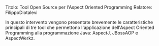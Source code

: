 Titolo: Tool Open Source per l'Aspect Oriented Programming
Relatore: FilippoDiotalevi

In questo intervento vengono presentate brevemente le caratteristiche principali di tre tool che permettono l'applicazione dell'Aspect Oriented Programming alla programmazione Java: AspectJ, JBossAOP e AspectWerkz.